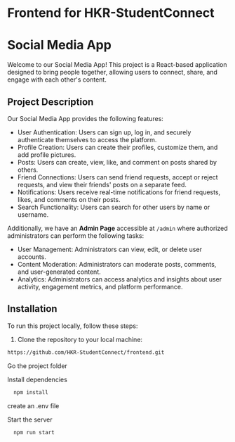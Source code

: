# Frontend for HKR-StudentConnect



# Social Media App

Welcome to our Social Media App! This project is a React-based application designed to bring people together, allowing users to connect, share, and engage with each other's content.

## Project Description

Our Social Media App provides the following features:

- User Authentication: Users can sign up, log in, and securely authenticate themselves to access the platform.
- Profile Creation: Users can create their profiles, customize them, and add profile pictures.
- Posts: Users can create, view, like, and comment on posts shared by others.
- Friend Connections: Users can send friend requests, accept or reject requests, and view their friends' posts on a separate feed.
- Notifications: Users receive real-time notifications for friend requests, likes, and comments on their posts.
- Search Functionality: Users can search for other users by name or username.

Additionally, we have an **Admin Page** accessible at `/admin` where authorized administrators can perform the following tasks:

- User Management: Administrators can view, edit, or delete user accounts.
- Content Moderation: Administrators can moderate posts, comments, and user-generated content.
- Analytics: Administrators can access analytics and insights about user activity, engagement metrics, and platform performance.

## Installation

To run this project locally, follow these steps:

1. Clone the repository to your local machine:

```bash
https://github.com/HKR-StudentConnect/frontend.git
 ```

Go the project folder

Install dependencies

```bash
  npm install
```

create an .env file 

Start the server

```bash
  npm run start
```

